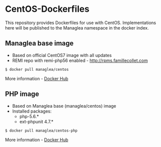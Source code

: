 # CentOS-Dockerfiles
This repository provides Dockerfiles for use with CentOS. Implementations here will be published to the Managlea namespace in the docker index.

## Managlea base image
 * Based on official CentOS7 image with all updates
 * REMI repo with remi-php56 enabled - http://rpms.famillecollet.com
```
$ docker pull managlea/centos
```
More information - [Docker Hub](https://hub.docker.com/r/managlea/centos/)

## PHP image
 * Based on Managlea base (managlea/centos) image
 * Installed packages:
   * php-5.6.*
   * ext-phpunit 4.7.*
```
$ docker pull managlea/centos-php
```
More information - [Docker Hub](https://hub.docker.com/r/managlea/centos-php/)
